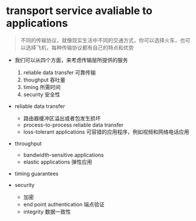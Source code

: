 # transport service avaliable to applications

> 不同的传输协议，就像现实生活中不同的交通方式，你可以选择火车，也可以选择飞机，每种传输协议都有自己的特点和优势

- 我们可以从四个方面，来考虑传输层所提供的服务
  1. reliable data transfer 可靠传输
  2. thoughput 吞吐量
  3. timing 所需时间
  4. security 安全性

- reliable data transfer
  - 路由器缓冲区溢出或者包发生损坏
  - process-to-process reliable data transfer
  - loss-tolerant applications 可容错的应用程序，例如视频和网络电话应用

- throughput
  - bandwidth-sensitive applications
  - elastic applications 弹性应用

- timing guarantees

- security
  - 加密
  - end point authentication 端点验证
  - integrity 数据一致性